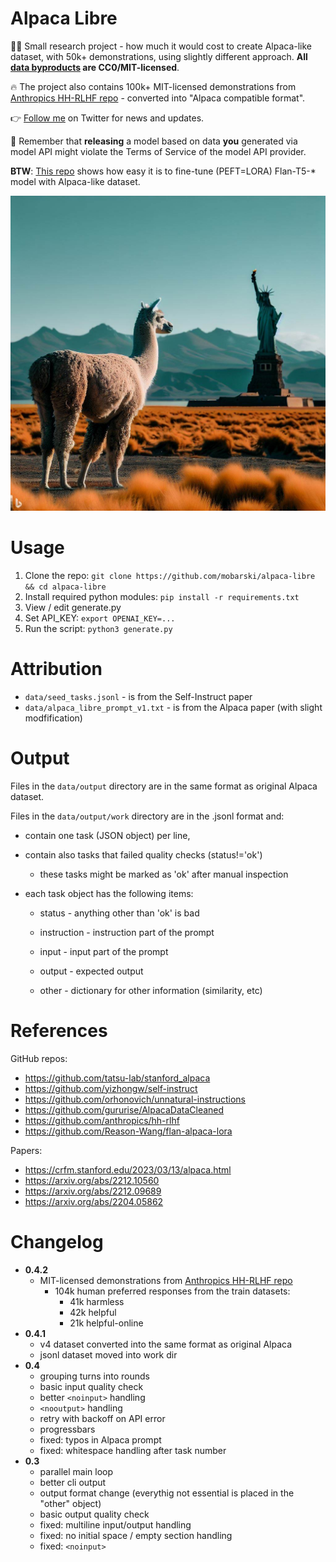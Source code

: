 # Alpaca Libre

🦙🗽 Small research project - how much it would cost to create Alpaca-like dataset, with 50k+ demonstrations, using slightly different approach. **All [data byproducts](data/output) are CC0/MIT-licensed**.

🔥 The project also contains 100k+ MIT-licensed demonstrations from [Anthropics HH-RLHF repo](https://github.com/anthropics/hh-rlhf) - converted into "Alpaca compatible format".

👉 [Follow me](https://twitter.com/KerbalFPV) on Twitter for news and updates.

🚫 Remember that **releasing** a model based on data **you** generated via model API might violate the Terms of Service of the model API provider.

**BTW**: [This repo](https://github.com/Reason-Wang/flan-alpaca-lora) shows how easy it is to fine-tune (PEFT=LORA) Flan-T5-* model with Alpaca-like dataset.

![alpaca on the Altiplano grasslands with the Statue of Liberty in the background](assets/alpaca-libre-cover.jpg)

# Usage

1. Clone the repo:
`git clone https://github.com/mobarski/alpaca-libre && cd alpaca-libre`
2. Install required python modules:
`pip install -r requirements.txt`
3. View / edit generate.py
4. Set API_KEY:
`export OPENAI_KEY=...`
5. Run the script:
`python3 generate.py`

# Attribution

- `data/seed_tasks.jsonl` - is from the Self-Instruct paper
- `data/alpaca_libre_prompt_v1.txt` - is from the Alpaca paper (with slight modfification)

# Output

Files in the `data/output` directory are in the same format as original Alpaca dataset.

Files in the `data/output/work` directory are in the .jsonl format and:

- contain one task (JSON object) per line,

- contain also tasks that failed quality checks (status!='ok')

  - these tasks might be marked as 'ok' after manual inspection

- each task object has the following items:

  - status - anything other than 'ok' is bad

  - instruction - instruction part of the prompt

  - input - input part of the prompt

  - output - expected output

  - other - dictionary for other information (similarity, etc)


# References

GitHub repos:
- https://github.com/tatsu-lab/stanford_alpaca
- https://github.com/yizhongw/self-instruct
- https://github.com/orhonovich/unnatural-instructions
- https://github.com/gururise/AlpacaDataCleaned
- https://github.com/anthropics/hh-rlhf
- https://github.com/Reason-Wang/flan-alpaca-lora

Papers:
- https://crfm.stanford.edu/2023/03/13/alpaca.html
- https://arxiv.org/abs/2212.10560
- https://arxiv.org/abs/2212.09689
- https://arxiv.org/abs/2204.05862


# Changelog

- **0.4.2**
  - MIT-licensed demonstrations from [Anthropics HH-RLHF repo](https://github.com/anthropics/hh-rlhf)
    - 104k human preferred responses from the train datasets:
      - 41k harmless
      - 42k helpful
      - 21k helpful-online
- **0.4.1**
  - v4 dataset converted into the same format as original Alpaca
  - jsonl dataset moved into work dir
- **0.4**
  - grouping turns into rounds
  - basic input quality check
  - better `<noinput>` handling
  - `<nooutput>` handling
  - retry with backoff on API error
  - progressbars
  - fixed: typos in Alpaca prompt
  - fixed: whitespace handling after task number
- **0.3**
  - parallel main loop
  - better cli output
  - output format change (everythig not essential is placed in the "other" object)
  - basic output quality check
  - fixed: multiline input/output handling
  - fixed: no initial space / empty section handling
  - fixed: `<noinput>`
